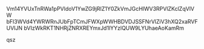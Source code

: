 Vm14YVUxTnRWa1pPVldoV1YwZG9jRlZ1Y0ZkVmJGcHlWV3RPVlZKclZqVlVW
bFl3WVd4YWRWRnJUbFpTCmJFWXpWWHBDVDJSSFNrVlZiV3hXQ2xaRVFUVlJN
bVIzWkRKT1NHRjZNRXREYmxJd1lYYzlQUW9LYUhaeAoKamRm

qsz